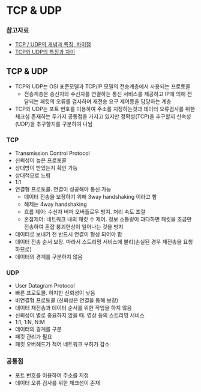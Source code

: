 # TCP & UDP
### 참고자료
* [TCP / UDP의 개념과 특징, 차이점](https://coding-factory.tistory.com/614)
* [TCP와 UDP의 특징과 차이](https://mangkyu.tistory.com/15)

## TCP & UDP
* TCP와 UDP는 OSI 표준모델과 TCP/IP 모델의 전송계층에서 사용되는 프로토콜
    * 전송계층은 송신자와 수신자를 연결하는 통신 서비스를 제공하고 IP에 의해 전달되는 패킷의 오류를 검사하며 재전송 요구 제어등을 담당하는 계층  
* TCP와 UDP는 포트 번호를 이용하여 주소를 지정하는것과 데이터 오류검사를 위한 체크섬 존재하는 두가지 공통점을 가지고 있지만 정확성(TCP)을 추구할지 신속성(UDP)을 추구할지를 구분하여 나뉨
### TCP
- Transmission Control Protocol
- 신뢰성이 높은 프로토콜
- 상대방이 받았는지 확인 가능
- 상대적으로 느림
- 1:1
- 연결형 프로토콜. 연결이 성공해야 통신 가능
    - 데이터 전송을 보장하기 위해 3way handshaking 이라고 함
    - 해제는 4way handshaking
    - 흐름 제어: 수신자 버퍼 오버플로우 방지. 처리 속도 조절
    - 혼잡제어: 네트워크 내의 패킷 수 제어. 정보 소통량이 과다하면 패킷을 조금만 전송하여 혼잡 붕괴현상이 일어나는 것을 방지
- 데이터로 보내기 전 반드시 연결이 형성 되어야 함
- 데이터 전송 순서 보장. 따라서 스트리밍 서비스에 불리(손실된 경우 재전송을 요청하므로)
- 데이터의 경계를 구분하지 않음
### UDP
- User Datagram Protocol
- 빠른 프로토콜. 하지만 신뢰성이 낮음
- 비연결형 프로토콜 (신뢰성은 연결을 통해 보장)
- 데이터 재전송과 데이터 순서를 위한 작업을 하지 않음
- 신뢰성이 별로 중요하지 않을 때. 영상 등의 스트리밍 서비스
- 1:1, 1:N, N:M
- 데이터의 경계를 구분
- 패킷 관리가 필요
- 패킷 오버헤드가 적어 네트워크 부하가 감소

### 공통점
- 포트 번호를 이용하여 주소를 지정
- 데이터 오류 검사를 위한 체크섬이 존재

